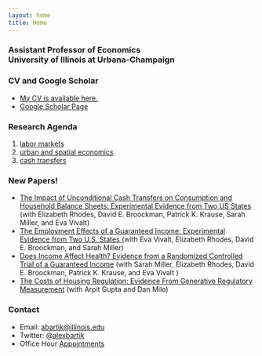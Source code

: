 ```yaml
---
layout: home
title: Home
---
```



### Assistant Professor of Economics <br> University of Illinois at Urbana-Champaign

### CV and Google Scholar
- [My CV is available here.](cv/bartikcv.pdf)
- [Google Scholar Page](https://scholar.google.com/citations?hl=en&user=aAKRF1YAAAAJ&view_op=list_works&gmla=AETOMgF8fjTpPiPKB2pENmF7zTwz7psoO7MHQvWS3AgbziIewa54uo-X3PAcogHNzcW9aipvohWL)

### Research Agenda
1.  [labor markets](papers.html#labor)
2.  [urban and spatial economics](papers.html#urban)
3.  [cash transfers](papers.html#cash)

### New Papers!
-  [The Impact of Unconditional Cash Transfers on Consumption and Household Balance Sheets: Experimental Evidence from Two US States](papers/ORUS_Consumption.pdf) (with Elizabeth Rhodes, David E. Broockman, Patrick K. Krause, Sarah Miller, and Eva Vivalt)
-  [The Employment Effects of a Guaranteed Income: Experimental Evidence from Two U.S. States ](papers/ORUS_Employment.pdf) (with Eva Vivalt, Elizabeth Rhodes, David E. Broockman, and Sarah Miller)
-  [Does Income Affect Health? Evidence from a Randomized Controlled Trial of a Guaranteed Income](papers/ORUS_Health.pdf) (with Sarah Miller, Elizabeth Rhodes, David E. Broockman, Patrick K. Krause, and Eva Vivalt )
-  [The Costs of Housing Regulation: Evidence From
Generative Regulatory Measurement](papers/GenRegMeasure_Sep142024.pdf) (with Arpit Gupta and Dan Milo)

### Contact
- Email: abartik@illinois.edu
- Twitter: [@alexbartik](https://twitter.com/alexbartik)
- Office Hour [Appointments](https://app.usemotion.com/meet/alex-bartik/bartik-office-hours)